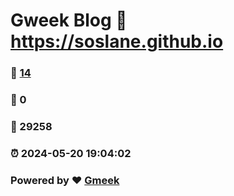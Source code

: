 # Gweek Blog :link: https://soslane.github.io 
### :page_facing_up: [14](https://soslane.github.io/tag.html) 
### :speech_balloon: 0 
### :hibiscus: 29258 
### :alarm_clock: 2024-05-20 19:04:02 
### Powered by :heart: [Gmeek](https://github.com/Meekdai/Gmeek)
